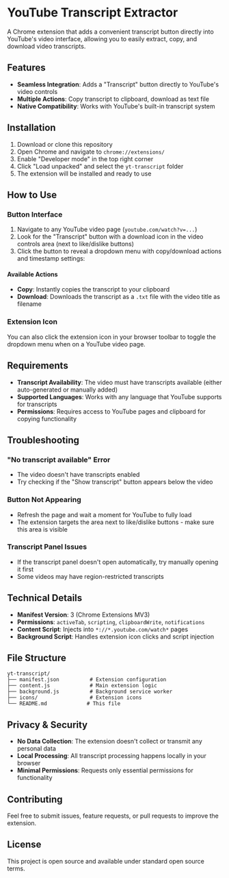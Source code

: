 # YouTube Transcript Extractor

A Chrome extension that adds a convenient transcript button directly into YouTube's video interface, allowing you to easily extract, copy, and download video transcripts.

## Features

- **Seamless Integration**: Adds a "Transcript" button directly to YouTube's video controls
- **Multiple Actions**: Copy transcript to clipboard, download as text file
- **Native Compatibility**: Works with YouTube's built-in transcript system

## Installation

1. Download or clone this repository
2. Open Chrome and navigate to `chrome://extensions/`
3. Enable "Developer mode" in the top right corner
4. Click "Load unpacked" and select the `yt-transcript` folder
5. The extension will be installed and ready to use

## How to Use

### Button Interface

1. Navigate to any YouTube video page (`youtube.com/watch?v=...`)
2. Look for the "Transcript" button with a download icon in the video controls area (next to like/dislike buttons)
3. Click the button to reveal a dropdown menu with copy/download actions and timestamp settings:

#### Available Actions

- **Copy**: Instantly copies the transcript to your clipboard
- **Download**: Downloads the transcript as a `.txt` file with the video title as filename

### Extension Icon

You can also click the extension icon in your browser toolbar to toggle the dropdown menu when on a YouTube video page.

## Requirements

- **Transcript Availability**: The video must have transcripts available (either auto-generated or manually added)
- **Supported Languages**: Works with any language that YouTube supports for transcripts
- **Permissions**: Requires access to YouTube pages and clipboard for copying functionality

## Troubleshooting

### "No transcript available" Error
- The video doesn't have transcripts enabled
- Try checking if the "Show transcript" button appears below the video

### Button Not Appearing
- Refresh the page and wait a moment for YouTube to fully load
- The extension targets the area next to like/dislike buttons - make sure this area is visible

### Transcript Panel Issues
- If the transcript panel doesn't open automatically, try manually opening it first
- Some videos may have region-restricted transcripts

## Technical Details

- **Manifest Version**: 3 (Chrome Extensions MV3)
- **Permissions**: `activeTab`, `scripting`, `clipboardWrite`, `notifications`
- **Content Script**: Injects into `*://*.youtube.com/watch*` pages
- **Background Script**: Handles extension icon clicks and script injection

## File Structure

```
yt-transcript/
├── manifest.json          # Extension configuration
├── content.js             # Main extension logic
├── background.js          # Background service worker
├── icons/                 # Extension icons 
└── README.md             # This file
```

## Privacy & Security

- **No Data Collection**: The extension doesn't collect or transmit any personal data
- **Local Processing**: All transcript processing happens locally in your browser
- **Minimal Permissions**: Requests only essential permissions for functionality

## Contributing

Feel free to submit issues, feature requests, or pull requests to improve the extension.

## License

This project is open source and available under standard open source terms.